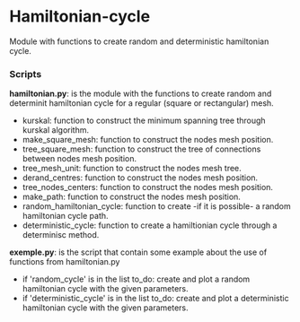 # Hamiltonian-cycle
Module with functions to create random and deterministic hamiltonian cycle.


### Scripts

**hamiltonian.py**: is the module with the functions to create random and determinit hamiltonian cycle for a regular (square or rectangular) mesh.

  - kurskal: function to construct the minimum spanning tree through kurskal algorithm.
  - make_square_mesh: function to construct the nodes mesh position.
  - tree_square_mesh: function to construct the tree of connections between nodes mesh position.
  - tree_mesh_unit: function to construct the nodes mesh tree.
  - derand_centres: function to construct the nodes mesh position.
  - tree_nodes_centers: function to construct the nodes mesh position.
  - make_path: function to construct the nodes mesh position.
  - random_hamiltonian_cycle: function to create -if it is possible- a random hamiltonian cycle path.
  - deterministic_cycle: function to create a hamiltionian cycle through a determinisc method.

**exemple.py**: is the script that contain some example about the use of functions from hamiltonian.py

  - if 'random_cycle' is in the list to_do: create and plot a random hamiltonian cycle with the given parameters.
  - if 'deterministic_cycle' is in the list to_do: create and plot a deterministic hamiltonian cycle with the given parameters.


